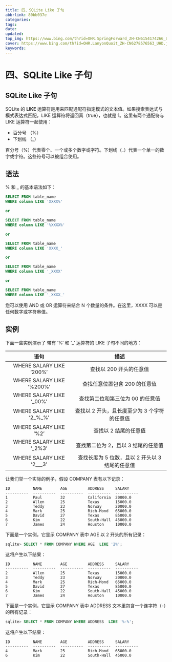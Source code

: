 ```yaml
---
title: 四、SQLite Like 子句
abbrlink: 80bb037e
categories: 
tags: 
date: 
updated: 
top_img: https://www.bing.com/th?id=OHR.SpringForward_ZH-CN6154174266_UHD.jpg
cover: https://www.bing.com/th?id=OHR.LanyonQuoit_ZH-CN6278576563_UHD.jpg
keywords: 
---
```

# 四、SQLite Like 子句

## SQLite Like 子句

SQLite 的 **LIKE** 运算符是用来匹配通配符指定模式的文本值。如果搜索表达式与模式表达式匹配，LIKE 运算符将返回真（true），也就是 1。这里有两个通配符与 LIKE 运算符一起使用：

- 百分号 （%）
- 下划线 （_）

百分号（%）代表零个、一个或多个数字或字符。下划线（_）代表一个单一的数字或字符。这些符号可以被组合使用。

## 语法

% 和 _ 的基本语法如下：

```sql
SELECT FROM table_name
WHERE column LIKE 'XXXX%'

or 

SELECT FROM table_name
WHERE column LIKE '%XXXX%'

or

SELECT FROM table_name
WHERE column LIKE 'XXXX_'

or

SELECT FROM table_name
WHERE column LIKE '_XXXX'

or

SELECT FROM table_name
WHERE column LIKE '_XXXX_'
```

您可以使用 AND 或 OR 运算符来结合 N 个数量的条件。在这里，XXXX 可以是任何数字或字符串值。

## 实例

下面一些实例演示了 带有 ‘%’ 和 ‘_’ 运算符的 LIKE 子句不同的地方：

|           语句            |                      描述                       |
| :-----------------------: | :---------------------------------------------: |
| WHERE SALARY LIKE ‘200%’  |             查找以 200 开头的任意值             |
| WHERE SALARY LIKE ‘%200%’ |          查找任意位置包含 200 的任意值          |
| WHERE SALARY LIKE ‘_00%’  |        查找第二位和第三位为 00 的任意值         |
| WHERE SALARY LIKE ‘2_%_%’ |  查找以 2 开头，且长度至少为 3 个字符的任意值   |
|  WHERE SALARY LIKE ‘%2’   |              查找以 2 结尾的任意值              |
| WHERE SALARY LIKE ‘_2%3’  |       查找第二位为 2，且以 3 结尾的任意值       |
| WHERE SALARY LIKE ‘2___3’ | 查找长度为 5 位数，且以 2 开头以 3 结尾的任意值 |

让我们举一个实际的例子，假设 COMPANY 表有以下记录：

```
ID          NAME        AGE         ADDRESS     SALARY
----------  ----------  ----------  ----------  ----------
1           Paul        32          California  20000.0
2           Allen       25          Texas       15000.0
3           Teddy       23          Norway      20000.0
4           Mark        25          Rich-Mond   65000.0
5           David       27          Texas       85000.0
6           Kim         22          South-Hall  45000.0
7           James       24          Houston     10000.0
```

下面是一个实例，它显示 COMPANY 表中 AGE 以 2 开头的所有记录：

```sql
sqlite> SELECT * FROM COMPANY WHERE AGE  LIKE '2%';
```

这将产生以下结果：

```
ID          NAME        AGE         ADDRESS     SALARY
----------  ----------  ----------  ----------  ----------
2           Allen       25          Texas       15000.0
3           Teddy       23          Norway      20000.0
4           Mark        25          Rich-Mond   65000.0
5           David       27          Texas       85000.0
6           Kim         22          South-Hall  45000.0
7           James       24          Houston     10000.0
```

下面是一个实例，它显示 COMPANY 表中 ADDRESS 文本里包含一个连字符（-）的所有记录：

```sql
sqlite> SELECT * FROM COMPANY WHERE ADDRESS  LIKE '%-%';
```

这将产生以下结果：

```
ID          NAME        AGE         ADDRESS     SALARY
----------  ----------  ----------  ----------  ----------
4           Mark        25          Rich-Mond   65000.0
6           Kim         22          South-Hall  45000.0
```